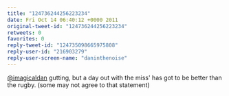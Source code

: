 ```yaml
---
title: "124736244256223234"
date: Fri Oct 14 06:40:12 +0000 2011
original-tweet-id: "124736244256223234"
retweets: 0
favorites: 0
reply-tweet-id: "124735098665975808"
reply-user-id: "216903279"
reply-user-screen-name: "daninthenoise"
---
```

<a href="https://twitter.com/imagicaldan">@imagicaldan</a> gutting, but a day out with the miss' has got to be better than the rugby. (some may not agree to that statement)
